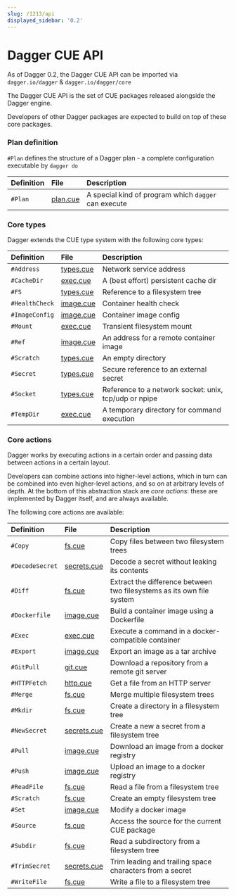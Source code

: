 ```yaml
---
slug: /1213/api
displayed_sidebar: '0.2'
---
```


# Dagger CUE API

As of Dagger 0.2, the Dagger CUE API can be imported via `dagger.io/dagger` & `dagger.io/dagger/core`

The Dagger CUE API is the set of CUE packages released alongside the Dagger engine.

Developers of other Dagger packages are expected to build on top of these core packages.

### Plan definition

`#Plan` defines the structure of a Dagger plan - a complete configuration executable by `dagger do`

| Definition | File                                                                                   | Description                                          |
| :--------- | :------------------------------------------------------------------------------------- | :--------------------------------------------------- |
| `#Plan`    | [plan.cue](https://github.com/dagger/dagger/blob/v0.2.9/pkg/dagger.io/dagger/plan.cue) | A special kind of program which `dagger` can execute |

### Core types

Dagger extends the CUE type system with the following core types:

| Definition     | File                                                                                          | Description                                           |
| :------------- | :------------------------------------------------------------------------------------------   | :---------------------------------------------------- |
| `#Address`     | [types.cue](https://github.com/dagger/dagger/blob/v0.2.9/pkg/dagger.io/dagger/types.cue)      | Network service address                               |
| `#CacheDir`    | [exec.cue](https://github.com/dagger/dagger/blob/v0.2.9/pkg/dagger.io/dagger/core/exec.cue)   | A (best effort) persistent cache dir                  |
| `#FS`          | [types.cue](https://github.com/dagger/dagger/blob/v0.2.9/pkg/dagger.io/dagger/types.cue)      | Reference to a filesystem tree                        |
| `#HealthCheck` | [image.cue](https://github.com/dagger/dagger/blob/v0.2.9/pkg/dagger.io/dagger/core/image.cue) | Container health check                                |
| `#ImageConfig` | [image.cue](https://github.com/dagger/dagger/blob/v0.2.9/pkg/dagger.io/dagger/core/image.cue) | Container image config                                |
| `#Mount`       | [exec.cue](https://github.com/dagger/dagger/blob/v0.2.9/pkg/dagger.io/dagger/core/exec.cue)   | Transient filesystem mount                            |
| `#Ref`         | [image.cue](https://github.com/dagger/dagger/blob/v0.2.9/pkg/dagger.io/dagger/core/image.cue) | An address for a remote container image               |
| `#Scratch`     | [types.cue](https://github.com/dagger/dagger/blob/v0.2.9/pkg/dagger.io/dagger/types.cue)      | An empty directory                                    |
| `#Secret`      | [types.cue](https://github.com/dagger/dagger/blob/v0.2.9/pkg/dagger.io/dagger/types.cue)      | Secure reference to an external secret                |
| `#Socket`      | [types.cue](https://github.com/dagger/dagger/blob/v0.2.9/pkg/dagger.io/dagger/types.cue)      | Reference to a network socket: unix, tcp/udp or npipe |
| `#TempDir`     | [exec.cue](https://github.com/dagger/dagger/blob/v0.2.9/pkg/dagger.io/dagger/core/exec.cue)   | A temporary directory for command execution           |

### Core actions

Dagger works by executing actions in a certain order and passing data between actions in a certain layout.

Developers can combine actions into higher-level actions, which in turn can be combined into even higher-level actions,
and so on at arbitrary levels of depth. At the bottom of this abstraction stack are _core actions_: these
are implemented by Dagger itself, and are always available.

The following core actions are available:

| Definition      | File                                                                                              | Description                                                           |
| :-------------- | :------------------------------------------------------------------------------------------------ | :-------------------------------------------------------------------- |
| `#Copy`         | [fs.cue](https://github.com/dagger/dagger/blob/v0.2.9/pkg/dagger.io/dagger/core/fs.cue)           | Copy files between two filesystem trees                               |
| `#DecodeSecret` | [secrets.cue](https://github.com/dagger/dagger/blob/v0.2.9/pkg/dagger.io/dagger/core/secrets.cue) | Decode a secret without leaking its contents                          |
| `#Diff`         | [fs.cue](https://github.com/dagger/dagger/blob/v0.2.9/pkg/dagger.io/dagger/core/fs.cue)           | Extract the difference between two filesystems as its own file system |
| `#Dockerfile`   | [image.cue](https://github.com/dagger/dagger/blob/v0.2.9/pkg/dagger.io/dagger/core/image.cue)     | Build a container image using a Dockerfile                            |
| `#Exec`         | [exec.cue](https://github.com/dagger/dagger/blob/v0.2.9/pkg/dagger.io/dagger/core/exec.cue)       | Execute a command in a docker-compatible container                    |
| `#Export`       | [image.cue](https://github.com/dagger/dagger/blob/v0.2.9/pkg/dagger.io/dagger/core/image.cue)     | Export an image as a tar archive                                      |
| `#GitPull`      | [git.cue](https://github.com/dagger/dagger/blob/v0.2.9/pkg/dagger.io/dagger/core/git.cue)         | Download a repository from a remote git server                        |
| `#HTTPFetch`    | [http.cue](https://github.com/dagger/dagger/blob/v0.2.9/pkg/dagger.io/dagger/core/http.cue)       | Get a file from an HTTP server                                        |
| `#Merge`        | [fs.cue](https://github.com/dagger/dagger/blob/v0.2.9/pkg/dagger.io/dagger/core/fs.cue)           | Merge multiple filesystem trees                                       |
| `#Mkdir`        | [fs.cue](https://github.com/dagger/dagger/blob/v0.2.9/pkg/dagger.io/dagger/core/fs.cue)           | Create a directory in a filesystem tree                               |
| `#NewSecret`    | [secrets.cue](https://github.com/dagger/dagger/blob/v0.2.9/pkg/dagger.io/dagger/core/secrets.cue) | Create a new a secret from a filesystem tree                          |
| `#Pull`         | [image.cue](https://github.com/dagger/dagger/blob/v0.2.9/pkg/dagger.io/dagger/core/image.cue)     | Download an image from a docker registry                              |
| `#Push`         | [image.cue](https://github.com/dagger/dagger/blob/v0.2.9/pkg/dagger.io/dagger/core/image.cue)     | Upload an image to a docker registry                                  |
| `#ReadFile`     | [fs.cue](https://github.com/dagger/dagger/blob/v0.2.9/pkg/dagger.io/dagger/core/fs.cue)           | Read a file from a filesystem tree                                    |
| `#Scratch`      | [fs.cue](https://github.com/dagger/dagger/blob/v0.2.9/pkg/dagger.io/dagger/core/fs.cue)           | Create an empty filesystem tree                                       |
| `#Set`          | [image.cue](https://github.com/dagger/dagger/blob/v0.2.9/pkg/dagger.io/dagger/core/image.cue)     | Modify a docker image                                                 |
| `#Source`       | [fs.cue](https://github.com/dagger/dagger/blob/v0.2.9/pkg/dagger.io/dagger/core/fs.cue)           | Access the source for the current CUE package                         |
| `#Subdir`       | [fs.cue](https://github.com/dagger/dagger/blob/v0.2.9/pkg/dagger.io/dagger/core/fs.cue)           | Read a subdirectory from a filesystem tree                            |
| `#TrimSecret`   | [secrets.cue](https://github.com/dagger/dagger/blob/v0.2.9/pkg/dagger.io/dagger/core/secrets.cue) | Trim leading and trailing space characters from a secret              |
| `#WriteFile`    | [fs.cue](https://github.com/dagger/dagger/blob/v0.2.9/pkg/dagger.io/dagger/core/fs.cue)           | Write a file to a filesystem tree                                     |

